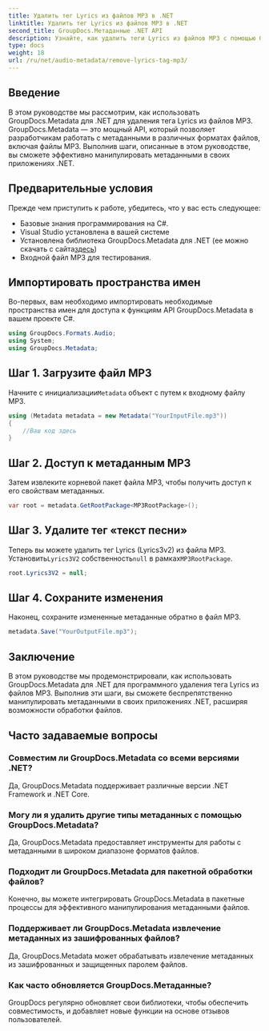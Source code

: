 ```yaml
---
title: Удалить тег Lyrics из файлов MP3 в .NET
linktitle: Удалить тег Lyrics из файлов MP3 в .NET
second_title: GroupDocs.Метаданные .NET API
description: Узнайте, как удалить теги Lyrics из файлов MP3 с помощью GroupDocs.Metadata для .NET. Следуйте нашему пошаговому руководству для эффективного манипулирования метаданными.
type: docs
weight: 18
url: /ru/net/audio-metadata/remove-lyrics-tag-mp3/
---
```

## Введение
В этом руководстве мы рассмотрим, как использовать GroupDocs.Metadata для .NET для удаления тега Lyrics из файлов MP3. GroupDocs.Metadata — это мощный API, который позволяет разработчикам работать с метаданными в различных форматах файлов, включая файлы MP3. Выполнив шаги, описанные в этом руководстве, вы сможете эффективно манипулировать метаданными в своих приложениях .NET.
## Предварительные условия
Прежде чем приступить к работе, убедитесь, что у вас есть следующее:
- Базовые знания программирования на C#.
- Visual Studio установлена в вашей системе
-  Установлена библиотека GroupDocs.Metadata для .NET (ее можно скачать с сайта[здесь](https://releases.groupdocs.com/metadata/net/))
- Входной файл MP3 для тестирования.

## Импортировать пространства имен
Во-первых, вам необходимо импортировать необходимые пространства имен для доступа к функциям API GroupDocs.Metadata в вашем проекте C#.
```csharp
using GroupDocs.Formats.Audio;
using System;
using GroupDocs.Metadata;
```
## Шаг 1. Загрузите файл MP3
 Начните с инициализации`Metadata` объект с путем к входному файлу MP3.
```csharp
using (Metadata metadata = new Metadata("YourInputFile.mp3"))
{
    //Ваш код здесь
}
```
## Шаг 2. Доступ к метаданным MP3
Затем извлеките корневой пакет файла MP3, чтобы получить доступ к его свойствам метаданных.
```csharp
var root = metadata.GetRootPackage<MP3RootPackage>();
```
## Шаг 3. Удалите тег «текст песни»
 Теперь вы можете удалить тег Lyrics (Lyrics3v2) из файла MP3. Установить`Lyrics3V2` собственность`null` в рамках`MP3RootPackage`.
```csharp
root.Lyrics3V2 = null;
```
## Шаг 4. Сохраните изменения
Наконец, сохраните измененные метаданные обратно в файл MP3.
```csharp
metadata.Save("YourOutputFile.mp3");
```

## Заключение
В этом руководстве мы продемонстрировали, как использовать GroupDocs.Metadata для .NET для программного удаления тега Lyrics из файлов MP3. Выполнив эти шаги, вы сможете беспрепятственно манипулировать метаданными в своих приложениях .NET, расширяя возможности обработки файлов.

## Часто задаваемые вопросы
### Совместим ли GroupDocs.Metadata со всеми версиями .NET?
Да, GroupDocs.Metadata поддерживает различные версии .NET Framework и .NET Core.
### Могу ли я удалить другие типы метаданных с помощью GroupDocs.Metadata?
Да, GroupDocs.Metadata предоставляет инструменты для работы с метаданными в широком диапазоне форматов файлов.
### Подходит ли GroupDocs.Metadata для пакетной обработки файлов?
Конечно, вы можете интегрировать GroupDocs.Metadata в пакетные процессы для эффективного манипулирования метаданными файлов.
### Поддерживает ли GroupDocs.Metadata извлечение метаданных из зашифрованных файлов?
Да, GroupDocs.Metadata может обрабатывать извлечение метаданных из зашифрованных и защищенных паролем файлов.
### Как часто обновляется GroupDocs.Метаданные?
GroupDocs регулярно обновляет свои библиотеки, чтобы обеспечить совместимость, и добавляет новые функции на основе отзывов пользователей.